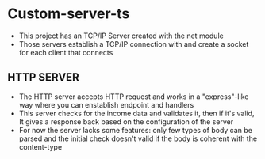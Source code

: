 # Custom-server-ts

- This project has an TCP/IP Server created with the net module
- Those servers establish a TCP/IP connection with and create a socket for each client that connects

## HTTP SERVER

- The HTTP server accepts HTTP request and works in a "express"-like way where you can enstablish endpoint and handlers
- This server checks for the income data and validates it, then if it's valid, It gives a response back based on the configuration of the server
- For now the server lacks some features: only few types of body can be parsed and the initial check doesn't valid if the body is coherent with the content-type